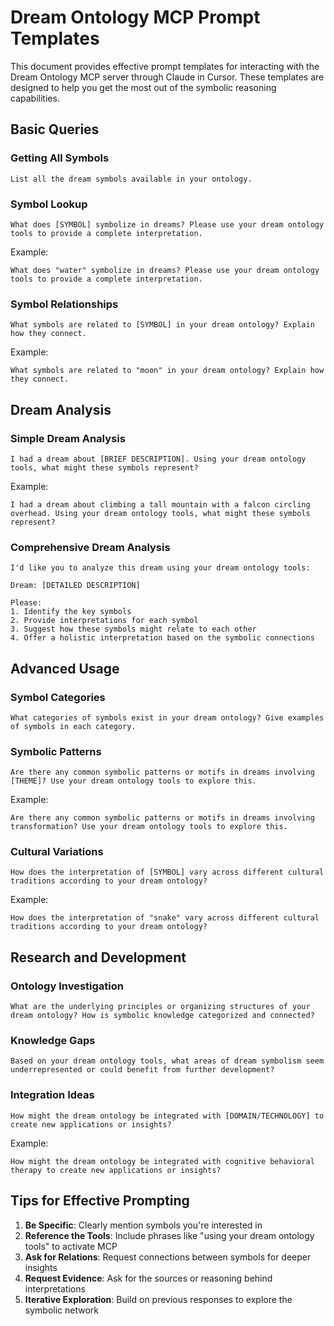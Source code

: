 # Dream Ontology MCP Prompt Templates

This document provides effective prompt templates for interacting with the Dream Ontology MCP server through Claude in Cursor. These templates are designed to help you get the most out of the symbolic reasoning capabilities.

## Basic Queries

### Getting All Symbols

```
List all the dream symbols available in your ontology.
```

### Symbol Lookup

```
What does [SYMBOL] symbolize in dreams? Please use your dream ontology tools to provide a complete interpretation.
```

Example:

```
What does "water" symbolize in dreams? Please use your dream ontology tools to provide a complete interpretation.
```

### Symbol Relationships

```
What symbols are related to [SYMBOL] in your dream ontology? Explain how they connect.
```

Example:

```
What symbols are related to "moon" in your dream ontology? Explain how they connect.
```

## Dream Analysis

### Simple Dream Analysis

```
I had a dream about [BRIEF DESCRIPTION]. Using your dream ontology tools, what might these symbols represent?
```

Example:

```
I had a dream about climbing a tall mountain with a falcon circling overhead. Using your dream ontology tools, what might these symbols represent?
```

### Comprehensive Dream Analysis

```
I'd like you to analyze this dream using your dream ontology tools:

Dream: [DETAILED DESCRIPTION]

Please:
1. Identify the key symbols
2. Provide interpretations for each symbol
3. Suggest how these symbols might relate to each other
4. Offer a holistic interpretation based on the symbolic connections
```

## Advanced Usage

### Symbol Categories

```
What categories of symbols exist in your dream ontology? Give examples of symbols in each category.
```

### Symbolic Patterns

```
Are there any common symbolic patterns or motifs in dreams involving [THEME]? Use your dream ontology tools to explore this.
```

Example:

```
Are there any common symbolic patterns or motifs in dreams involving transformation? Use your dream ontology tools to explore this.
```

### Cultural Variations

```
How does the interpretation of [SYMBOL] vary across different cultural traditions according to your dream ontology?
```

Example:

```
How does the interpretation of "snake" vary across different cultural traditions according to your dream ontology?
```

## Research and Development

### Ontology Investigation

```
What are the underlying principles or organizing structures of your dream ontology? How is symbolic knowledge categorized and connected?
```

### Knowledge Gaps

```
Based on your dream ontology tools, what areas of dream symbolism seem underrepresented or could benefit from further development?
```

### Integration Ideas

```
How might the dream ontology be integrated with [DOMAIN/TECHNOLOGY] to create new applications or insights?
```

Example:

```
How might the dream ontology be integrated with cognitive behavioral therapy to create new applications or insights?
```

## Tips for Effective Prompting

1. **Be Specific**: Clearly mention symbols you're interested in
2. **Reference the Tools**: Include phrases like "using your dream ontology tools" to activate MCP
3. **Ask for Relations**: Request connections between symbols for deeper insights
4. **Request Evidence**: Ask for the sources or reasoning behind interpretations
5. **Iterative Exploration**: Build on previous responses to explore the symbolic network
